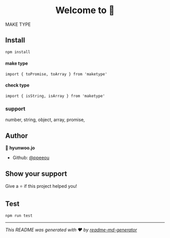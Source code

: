 <h1 align="center">Welcome to  👋</h1>
<p>MAKE TYPE</p>


## Install

```sh
npm install
```

#### make type
```
import { toPromise, toArray } from 'maketype'
```

#### check type
```
import { isString, isArray } from 'maketype'
```

### support
<p>
number, string, object, array, promise, 
</p>

## Author

👤 **hyunwoo.jo**

* Github: [@ppeeou](https://github.com/ppeeou)

## Show your support

Give a ⭐️ if this project helped you!

## Test
```
npm run test
```

***
_This README was generated with ❤️ by [readme-md-generator](https://github.com/kefranabg/readme-md-generator)_